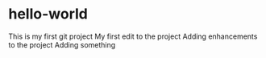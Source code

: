 # hello-world
This is my first git project
My first edit to the project
Adding enhancements to the project
Adding something
